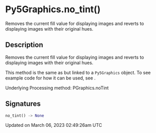 # Py5Graphics.no_tint()

Removes the current fill value for displaying images and reverts to displaying images with their original hues.

## Description

Removes the current fill value for displaying images and reverts to displaying images with their original hues.

This method is the same as [](sketch_no_tint) but linked to a `Py5Graphics` object. To see example code for how it can be used, see [](sketch_no_tint).

Underlying Processing method: PGraphics.noTint

## Signatures

```python
no_tint() -> None
```

Updated on March 06, 2023 02:49:26am UTC
